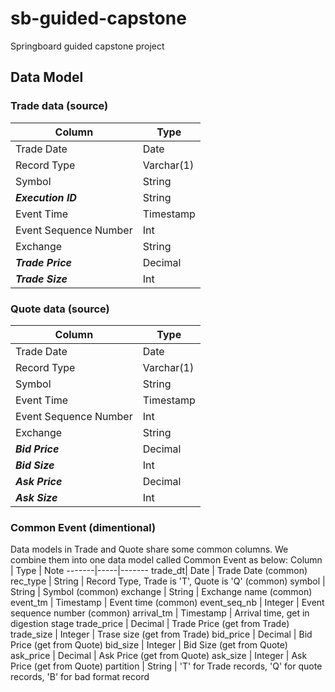 # sb-guided-capstone
Springboard guided capstone project

## Data Model
### Trade data (source)
Column | Type
-------|-----
Trade Date| Date
Record Type |Varchar(1)
Symbol |String
***Execution ID*** |String
Event Time |Timestamp
Event Sequence Number | Int
Exchange | String
***Trade Price*** | Decimal
***Trade Size*** | Int

### Quote data (source)
Column | Type
-------|-----
Trade Date| Date
Record Type |Varchar(1)
Symbol |String
Event Time |Timestamp
Event Sequence Number | Int
Exchange | String
***Bid Price*** | Decimal
***Bid Size*** | Int
***Ask Price*** | Decimal
***Ask Size*** | Int

### Common Event (dimentional)
Data models in Trade and Quote share some common columns. We combine them into one data model called Common Event as below:
Column | Type | Note
-------|-----|-------
trade_dt| Date | Trade Date (common)
rec_type | String | Record Type, Trade is 'T', Quote is 'Q' (common)
symbol | String | Symbol (common)
exchange | String | Exchange name (common)
event_tm | Timestamp | Event time (common)
event_seq_nb | Integer | Event sequence number (common)
arrival_tm | Timestamp | Arrival time, get in digestion stage
trade_price | Decimal | Trade Price (get from Trade)
trade_size | Integer | Trase size (get from Trade)
bid_price | Decimal | Bid Price (get from Quote)
bid_size | Integer | Bid Size (get from Quote)
ask_price | Decimal | Ask Price (get from Quote)
ask_size | Integer | Ask Price (get from Quote)
partition | String | 'T' for Trade records, 'Q' for quote records, 'B' for bad format record
